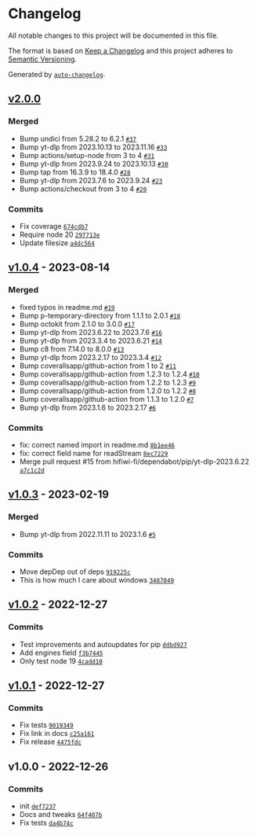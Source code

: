 # Changelog

All notable changes to this project will be documented in this file.

The format is based on [Keep a Changelog](https://keepachangelog.com/en/1.0.0/)
and this project adheres to [Semantic Versioning](https://semver.org/spec/v2.0.0.html).

Generated by [`auto-changelog`](https://github.com/CookPete/auto-changelog).

## [v2.0.0](https://github.com/hifiwi-fi/bc-dlp/compare/v1.0.4...v2.0.0)

### Merged

- Bump undici from 5.28.2 to 6.2.1 [`#37`](https://github.com/hifiwi-fi/bc-dlp/pull/37)
- Bump yt-dlp from 2023.10.13 to 2023.11.16 [`#33`](https://github.com/hifiwi-fi/bc-dlp/pull/33)
- Bump actions/setup-node from 3 to 4 [`#31`](https://github.com/hifiwi-fi/bc-dlp/pull/31)
- Bump yt-dlp from 2023.9.24 to 2023.10.13 [`#30`](https://github.com/hifiwi-fi/bc-dlp/pull/30)
- Bump tap from 16.3.9 to 18.4.0 [`#28`](https://github.com/hifiwi-fi/bc-dlp/pull/28)
- Bump yt-dlp from 2023.7.6 to 2023.9.24 [`#23`](https://github.com/hifiwi-fi/bc-dlp/pull/23)
- Bump actions/checkout from 3 to 4 [`#20`](https://github.com/hifiwi-fi/bc-dlp/pull/20)

### Commits

- Fix coverage [`674cdb7`](https://github.com/hifiwi-fi/bc-dlp/commit/674cdb7ab959a1c123f3ed31b913b2a43fe2046e)
- Require node 20 [`297713e`](https://github.com/hifiwi-fi/bc-dlp/commit/297713e8cf092bade7b6e8117c239df79e00cc4e)
- Update filesize [`a4dc564`](https://github.com/hifiwi-fi/bc-dlp/commit/a4dc564982ffcf22f451417d59cec14aea4ae7b9)

## [v1.0.4](https://github.com/hifiwi-fi/bc-dlp/compare/v1.0.3...v1.0.4) - 2023-08-14

### Merged

- fixed typos in readme.md [`#19`](https://github.com/hifiwi-fi/bc-dlp/pull/19)
- Bump p-temporary-directory from 1.1.1 to 2.0.1 [`#18`](https://github.com/hifiwi-fi/bc-dlp/pull/18)
- Bump octokit from 2.1.0 to 3.0.0 [`#17`](https://github.com/hifiwi-fi/bc-dlp/pull/17)
- Bump yt-dlp from 2023.6.22 to 2023.7.6 [`#16`](https://github.com/hifiwi-fi/bc-dlp/pull/16)
- Bump yt-dlp from 2023.3.4 to 2023.6.21 [`#14`](https://github.com/hifiwi-fi/bc-dlp/pull/14)
- Bump c8 from 7.14.0 to 8.0.0 [`#13`](https://github.com/hifiwi-fi/bc-dlp/pull/13)
- Bump yt-dlp from 2023.2.17 to 2023.3.4 [`#12`](https://github.com/hifiwi-fi/bc-dlp/pull/12)
- Bump coverallsapp/github-action from 1 to 2 [`#11`](https://github.com/hifiwi-fi/bc-dlp/pull/11)
- Bump coverallsapp/github-action from 1.2.3 to 1.2.4 [`#10`](https://github.com/hifiwi-fi/bc-dlp/pull/10)
- Bump coverallsapp/github-action from 1.2.2 to 1.2.3 [`#9`](https://github.com/hifiwi-fi/bc-dlp/pull/9)
- Bump coverallsapp/github-action from 1.2.0 to 1.2.2 [`#8`](https://github.com/hifiwi-fi/bc-dlp/pull/8)
- Bump coverallsapp/github-action from 1.1.3 to 1.2.0 [`#7`](https://github.com/hifiwi-fi/bc-dlp/pull/7)
- Bump yt-dlp from 2023.1.6 to 2023.2.17 [`#6`](https://github.com/hifiwi-fi/bc-dlp/pull/6)

### Commits

- fix: correct named import in readme.md [`8b1ee46`](https://github.com/hifiwi-fi/bc-dlp/commit/8b1ee4627af8eabeffc1ac5fa19654622c777cbd)
- fix: correct field name for readStream [`8ec7229`](https://github.com/hifiwi-fi/bc-dlp/commit/8ec7229f642a1dc852bc8f325beb7cff51117b2c)
- Merge pull request #15 from hifiwi-fi/dependabot/pip/yt-dlp-2023.6.22 [`a7c1c2d`](https://github.com/hifiwi-fi/bc-dlp/commit/a7c1c2d045ff99296f19b4bb7ebeff38e314ae78)

## [v1.0.3](https://github.com/hifiwi-fi/bc-dlp/compare/v1.0.2...v1.0.3) - 2023-02-19

### Merged

- Bump yt-dlp from 2022.11.11 to 2023.1.6 [`#5`](https://github.com/hifiwi-fi/bc-dlp/pull/5)

### Commits

- Move depDep out of deps [`919225c`](https://github.com/hifiwi-fi/bc-dlp/commit/919225c7e303a6be48df1b8829e85064743f2aa3)
- This is how much I care about windows [`3487049`](https://github.com/hifiwi-fi/bc-dlp/commit/34870493b5ccfe68421e9673be771a10c3e81b4b)

## [v1.0.2](https://github.com/hifiwi-fi/bc-dlp/compare/v1.0.1...v1.0.2) - 2022-12-27

### Commits

- Test improvements and autoupdates for pip [`ddbd927`](https://github.com/hifiwi-fi/bc-dlp/commit/ddbd9279f06e0f808009a4cc5f0507aad809b053)
- Add engines field [`f3b7445`](https://github.com/hifiwi-fi/bc-dlp/commit/f3b74452b85268b02f95dd9e734f200186b42409)
- Only test node 19 [`4cadd10`](https://github.com/hifiwi-fi/bc-dlp/commit/4cadd100bc21930b95ed76cdcc65f4dd64a2aa49)

## [v1.0.1](https://github.com/hifiwi-fi/bc-dlp/compare/v1.0.0...v1.0.1) - 2022-12-27

### Commits

- Fix tests [`9019349`](https://github.com/hifiwi-fi/bc-dlp/commit/9019349fb4f90aa2acc2c976b7db54390f3f1673)
- Fix link in docs [`c25a161`](https://github.com/hifiwi-fi/bc-dlp/commit/c25a16132c67734e9f9b536e67b7f5aebf603b01)
- Fix release [`4475fdc`](https://github.com/hifiwi-fi/bc-dlp/commit/4475fdc2db5afd666b95c1ca1e853f38d8b120d2)

## v1.0.0 - 2022-12-26

### Commits

- init [`def7237`](https://github.com/hifiwi-fi/bc-dlp/commit/def7237395832d97e5086cd15bfc82dedf09267d)
- Docs and tweaks [`64f407b`](https://github.com/hifiwi-fi/bc-dlp/commit/64f407b23c3bfbd879f42353464a507b4d83d49b)
- Fix tests [`da4b74c`](https://github.com/hifiwi-fi/bc-dlp/commit/da4b74c71ebbc5d0812d3077442c1282f89d9ac4)
